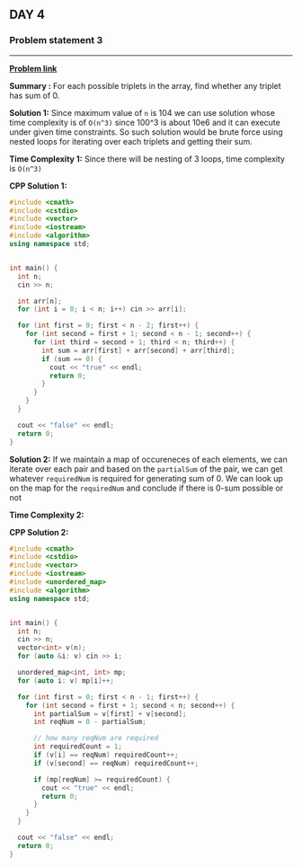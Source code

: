 ## DAY 4

### **Problem statement 3**

---

[**Problem link**](https://www.hackerrank.com/contests/day-4-of-30/challenges/triplets-summing-to-zero)

**Summary :** For each possible triplets in the array, find whether any triplet has sum of 0.

**Solution 1:** Since maximum value of `n` is 104 we can use solution whose time complexity is of `O(n^3)` since 100^3 is about 10e6 and it can execute under given time constraints. So such solution would be brute force using nested loops for iterating over each triplets and getting their sum.

**Time Complexity 1:** Since there will be nesting of 3 loops, time complexity is `O(n^3)`

**CPP Solution 1:**

```cpp
#include <cmath>
#include <cstdio>
#include <vector>
#include <iostream>
#include <algorithm>
using namespace std;


int main() {
  int n;
  cin >> n;

  int arr[n];
  for (int i = 0; i < n; i++) cin >> arr[i];

  for (int first = 0; first < n - 2; first++) {
    for (int second = first + 1; second < n - 1; second++) {
      for (int third = second + 1; third < n; third++) {
        int sum = arr[first] + arr[second] + arr[third];
        if (sum == 0) {
          cout << "true" << endl;
          return 0;
        }
      }
    }
  }

  cout << "false" << endl;
  return 0;
}
```

**Solution 2:** If we maintain a map of occureneces of each elements, we can iterate over each pair and based on the `partialSum` of the pair, we can get whatever `requiredNum` is required for generating sum of 0. We can look up on the map for the `requiredNum` and conclude if there is 0-sum possible or not

**Time Complexity 2:**

**CPP Solution 2:**

```cpp
#include <cmath>
#include <cstdio>
#include <vector>
#include <iostream>
#include <unordered_map>
#include <algorithm>
using namespace std;


int main() {
  int n;
  cin >> n;
  vector<int> v(n);
  for (auto &i: v) cin >> i;

  unordered_map<int, int> mp;
  for (auto i: v) mp[i]++;

  for (int first = 0; first < n - 1; first++) {
    for (int second = first + 1; second < n; second++) {
      int partialSum = v[first] + v[second];
      int reqNum = 0 - partialSum;

      // how many reqNum are required
      int requiredCount = 1;
      if (v[i] == reqNum) requiredCount++;
      if (v[second] == reqNum) requiredCount++;

      if (mp[reqNum] >= requiredCount) {
        cout << "true" << endl;
        return 0;
      }
    }
  }

  cout << "false" << endl;
  return 0;
}

```

